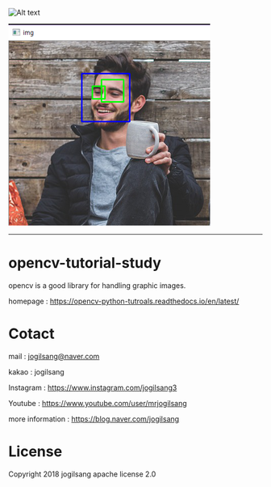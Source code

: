 ![Alt text](/opencv-tutorial-study-master/taskImage/man2.png)

![Alt text](/opencv-tutorial-study-master/taskImage/man.png)

<hr/>

# opencv-tutorial-study

opencv is a good library for handling graphic images.

homepage : <https://opencv-python-tutroals.readthedocs.io/en/latest/>

Cotact
=============

mail :
jogilsang@naver.com

kakao :
jogilsang

Instagram :
<https://www.instagram.com/jogilsang3>

Youtube :
<https://www.youtube.com/user/mrjogilsang>

more information : 
<https://blog.naver.com/jogilsang>

License
=============
Copyright 2018 jogilsang
apache license 2.0

